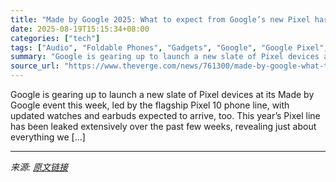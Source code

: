 ```yaml
---
title: "Made by Google 2025: What to expect from Google’s new Pixel hardware"
date: 2025-08-19T15:15:34+08:00
categories: ["tech"]
tags: ["Audio", "Foldable Phones", "Gadgets", "Google", "Google Pixel", "Headphones", "Mobile", "News", "Phones", "Smartwatch", "Tech", "Wearable"]
summary: "Google is gearing up to launch a new slate of Pixel devices at its Made by Google event this week, led by the flagship Pixel 10 phone line, with updated watches and earbuds expected to arrive, too. Th"
source_url: "https://www.theverge.com/news/761300/made-by-google-what-to-expect-pixel-10-pro-xl-fold-watch-4-buds-2a"
---
```


Google is gearing up to launch a new slate of Pixel devices at its Made by Google event this week, led by the flagship Pixel 10 phone line, with updated watches and earbuds expected to arrive, too. This year’s Pixel line has been leaked extensively over the past few weeks, revealing just about everything we [&#8230;]

---

*来源: [原文链接](https://www.theverge.com/news/761300/made-by-google-what-to-expect-pixel-10-pro-xl-fold-watch-4-buds-2a)*
